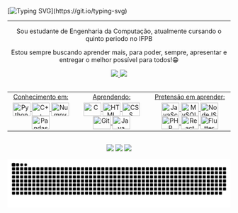 [![Typing SVG](https://readme-typing-svg.demolab.com?font=Fira+Code&size=40&pause=1000&color=1AF721&center=true&vCenter=true&width=1000&height=100&lines=Welcome+to+my+GitHub!)](https://git.io/typing-svg)
<hr>
 
<p align="center">Sou estudante de Engenharia da Computação, atualmente cursando o quinto periodo no IFPB</p>
<p align="center">Estou sempre buscando aprender mais, para poder, sempre, apresentar e entregar o melhor possível para todos!😁</p>

<div align="center">
  <a href="https://github.com/FabsMS">
  <img height="145em" src="https://github-readme-stats.vercel.app/api?username=FabsMS&show_icons=true&theme=dracula&include_all_commits=true&count_private=true"/>
  <img height="145em" src="https://github-readme-stats.vercel.app/api/top-langs/?username=FabsMS&layout=compact&langs_count=7&theme=react"/>
</div>
  
<div style="display: inline_block" align="center"><br>
 <table>
  <tr>
    <td align="center">Conhecimento em:</td>
    <td align="center">Aprendendo:</td>
    <td align="center">Pretensão em aprender:</td>
  </tr>
  <tr>
   <td align="center">
     <img align="center" title="Python" height="30" width="40" src="https://cdn.jsdelivr.net/gh/devicons/devicon/icons/python/python-original.svg" />
     <img align="center" title="C++" height="30" width="40" src="https://cdn.jsdelivr.net/gh/devicons/devicon/icons/cplusplus/cplusplus-original.svg" />
     <img align="center" title="Numpy" height="30" width="40" src="https://cdn.jsdelivr.net/gh/devicons/devicon/icons/numpy/numpy-original.svg" />
     <img align="center" title="Pandas" height="30" width="40" src="https://cdn.jsdelivr.net/gh/devicons/devicon/icons/pandas/pandas-original.svg" />
   </td>
   <td align="center">
     <img align="center" title="C" height="30" width="40" src="https://cdn.jsdelivr.net/gh/devicons/devicon/icons/c/c-original.svg" />
     <img align="center" title="HTML" height="30" width="40" src="https://cdn.jsdelivr.net/gh/devicons/devicon/icons/html5/html5-original.svg" />
     <img align="center" title="CSS" height="30" width="40" src="https://cdn.jsdelivr.net/gh/devicons/devicon/icons/css3/css3-original.svg" />
     <img align="center" title="Git" height="30" width="40" src="https://cdn.jsdelivr.net/gh/devicons/devicon/icons/git/git-original.svg" />
     <img align="center" title="Java" height="30" width="40" src="https://cdn.jsdelivr.net/gh/devicons/devicon/icons/java/java-original.svg" />
   </td>
   <td align="center">
     <img align="center" title="JavaScript" height="30" width="40" src="https://cdn.jsdelivr.net/gh/devicons/devicon/icons/javascript/javascript-original.svg" />
     <img align="center" title="MySQL" height="30" width="40" src="https://cdn.jsdelivr.net/gh/devicons/devicon/icons/mysql/mysql-original.svg" />
     <img align="center" title="NodeJS" height="30" width="40" src="https://cdn.jsdelivr.net/gh/devicons/devicon/icons/nodejs/nodejs-original.svg"" />
     <img align="center" title="PHP" height="30" width="40" src="https://cdn.jsdelivr.net/gh/devicons/devicon/icons/php/php-original.svg" />
     <img align="center" title="React" height="30" width="40" src="https://cdn.jsdelivr.net/gh/devicons/devicon/icons/react/react-original.svg" />
     <img align="center" title="Flutter" height="30" width="40" src="https://cdn.jsdelivr.net/gh/devicons/devicon/icons/flutter/flutter-original.svg" />
   </td>
  </tr>
 </table>
</div>
  
##

<div align="center"> 
  <a href="https://www.instagram.com/yagami_fabricio/" target="_blank"><img src="https://img.shields.io/badge/-Instagram-%23E4405F?style=for-the-badge&logo=instagram&logoColor=white" target="_blank"></a> 
  <a href = "mailto:fabricioms.pessoal@gmail"><img src="https://img.shields.io/badge/-Gmail-%23333?style=for-the-badge&logo=gmail&logoColor=white" target="_blank"></a>
  <a href="https://www.linkedin.com/in/fabricio-moreno-60a8b121a/" target="_blank"><img src="https://img.shields.io/badge/-LinkedIn-%230077B5?style=for-the-badge&logo=linkedin&logoColor=white" target="_blank"></a> 
 
 ![Snake animation](https://github.com/FabsMS/FabsMS/blob/output/github-contribution-grid-snake.svg)
 
</div>

